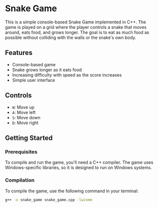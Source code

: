 # Snake Game

This is a simple console-based Snake Game implemented in C++. The game is played on a grid where the player controls a snake that moves around, eats food, and grows longer. The goal is to eat as much food as possible without colliding with the walls or the snake's own body.

## Features

- Console-based game
- Snake grows longer as it eats food
- Increasing difficulty with speed as the score increases
- Simple user interface

## Controls

- `W`: Move up
- `A`: Move left
- `S`: Move down
- `D`: Move right

## Getting Started

### Prerequisites

To compile and run the game, you'll need a C++ compiler. The game uses Windows-specific libraries, so it is designed to run on Windows systems.

### Compilation

To compile the game, use the following command in your terminal:

```bash
g++ -o snake_game snake_game.cpp -lwinmm
